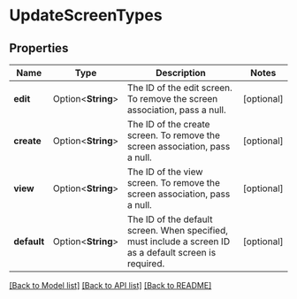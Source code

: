 # UpdateScreenTypes

## Properties

Name | Type | Description | Notes
------------ | ------------- | ------------- | -------------
**edit** | Option<**String**> | The ID of the edit screen. To remove the screen association, pass a null. | [optional]
**create** | Option<**String**> | The ID of the create screen. To remove the screen association, pass a null. | [optional]
**view** | Option<**String**> | The ID of the view screen. To remove the screen association, pass a null. | [optional]
**default** | Option<**String**> | The ID of the default screen. When specified, must include a screen ID as a default screen is required. | [optional]

[[Back to Model list]](../README.md#documentation-for-models) [[Back to API list]](../README.md#documentation-for-api-endpoints) [[Back to README]](../README.md)


